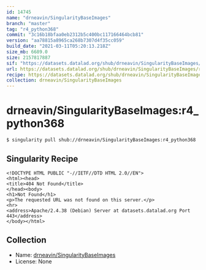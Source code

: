 ```yaml
---
id: 14745
name: "drneavin/SingularityBaseImages"
branch: "master"
tag: "r4_python368"
commit: "3c16b18bfaa0eb2312b5c400bc117166464bcb81"
version: "aa78815a8965ca268b7307d4f35cc059"
build_date: "2021-03-11T05:20:13.218Z"
size_mb: 6689.0
size: 2157817887
sif: "https://datasets.datalad.org/shub/drneavin/SingularityBaseImages/r4_python368/2021-03-11-3c16b18b-aa78815a/aa78815a8965ca268b7307d4f35cc059.sif"
url: https://datasets.datalad.org/shub/drneavin/SingularityBaseImages/r4_python368/2021-03-11-3c16b18b-aa78815a/
recipe: https://datasets.datalad.org/shub/drneavin/SingularityBaseImages/r4_python368/2021-03-11-3c16b18b-aa78815a/Singularity
collection: drneavin/SingularityBaseImages
---
```


# drneavin/SingularityBaseImages:r4_python368

```bash
$ singularity pull shub://drneavin/SingularityBaseImages:r4_python368
```

## Singularity Recipe

```singularity
<!DOCTYPE HTML PUBLIC "-//IETF//DTD HTML 2.0//EN">
<html><head>
<title>404 Not Found</title>
</head><body>
<h1>Not Found</h1>
<p>The requested URL was not found on this server.</p>
<hr>
<address>Apache/2.4.38 (Debian) Server at datasets.datalad.org Port 443</address>
</body></html>
```

## Collection

 - Name: [drneavin/SingularityBaseImages](https://github.com/drneavin/SingularityBaseImages)
 - License: None

